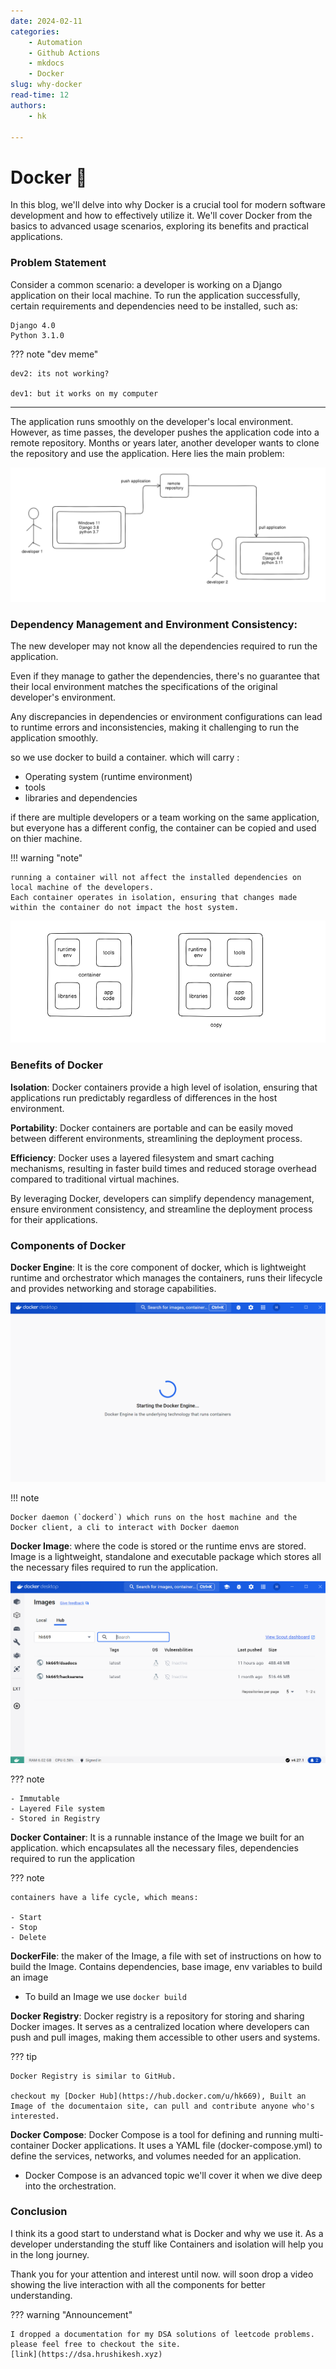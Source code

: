 ```yaml
---
date: 2024-02-11
categories:
    - Automation
    - Github Actions
    - mkdocs
    - Docker
slug: why-docker
read-time: 12
authors:
    - hk

---
```


# Docker 🐳

In this blog, we'll delve into why Docker is a crucial tool for modern software development and how to effectively utilize it. We'll cover Docker from the basics to advanced usage scenarios, exploring its benefits and practical applications.

### Problem Statement
Consider a common scenario: a developer is working on a Django application on their local machine. To run the application successfully, certain requirements and dependencies need to be installed, such as:

```
Django 4.0
Python 3.1.0
```

??? note "dev meme"

    dev2: its not working? 
    
    dev1: but it works on my computer

---

The application runs smoothly on the developer's local environment. However, as time passes, the developer pushes the application code into a remote repository. Months or years later, another developer wants to clone the repository and use the application. Here lies the main problem:

![Problem](../images/docker.png)

<!-- more -->

### Dependency Management and Environment Consistency:

The new developer may not know all the dependencies required to run the application.

Even if they manage to gather the dependencies, there's no guarantee that their local environment matches the specifications of the original developer's environment.

Any discrepancies in dependencies or environment configurations can lead to runtime errors and inconsistencies, making it challenging to run the application smoothly.

so we use docker to build a container.
which will carry :

- Operating system (runtime environment)
- tools
- libraries and dependencies

if there are multiple developers or a team working on the same application, but everyone has a different config, the container can be copied and used on thier machine.

!!! warning "note"

    running a container will not affect the installed dependencies on local machine of the developers.
    Each container operates in isolation, ensuring that changes made within the container do not impact the host system.

![Container](../images/container.png)

### Benefits of Docker

**Isolation**: Docker containers provide a high level of isolation, ensuring that applications run predictably regardless of differences in the host environment.

**Portability**: Docker containers are portable and can be easily moved between different environments, streamlining the deployment process.

**Efficiency**: Docker uses a layered filesystem and smart caching mechanisms, resulting in faster build times and reduced storage overhead compared to traditional virtual machines.

By leveraging Docker, developers can simplify dependency management, ensure environment consistency, and streamline the deployment process for their applications.

### Components of Docker

**Docker Engine**: It is the core component of docker, which is lightweight runtime and orchestrator which manages the containers, runs their lifecycle and provides networking and storage capabilities.

![Engine](../images/engine.png)

!!! note

    Docker daemon (`dockerd`) which runs on the host machine and the Docker client, a cli to interact with Docker daemon

**Docker Image**: where the code is stored or the runtime envs are stored. Image is a lightweight, standalone and executable package which stores all the necessary files required to run the application.

![Image](../images/image.png)

??? note

    - Immutable
    - Layered File system
    - Stored in Registry

**Docker Container**: It is a runnable instance of the Image we built for an application. which encapsulates all the necessary files, dependencies required to run the application

??? note

    containers have a life cycle, which means:

    - Start
    - Stop
    - Delete

**DockerFile**: the maker of the Image, a file with set of instructions on how to build the Image. Contains dependencies, base image, env variables to build an image

- To build an Image we use `docker build`

**Docker Registry**: Docker registry is a repository for storing and sharing Docker images. It serves as a centralized location where developers can push and pull images, making them accessible to other users and systems.

??? tip

    Docker Registry is similar to GitHub.

    checkout my [Docker Hub](https://hub.docker.com/u/hk669), Built an Image of the documentaion site, can pull and contribute anyone who's interested.

**Docker Compose**: Docker Compose is a tool for defining and running multi-container Docker applications. It uses a YAML file (docker-compose.yml) to define the services, networks, and volumes needed for an application.

- Docker Compose is an advanced topic we'll cover it when we dive deep into the orchestration.

### Conclusion

I think its a good start to understand what is Docker and why we use it. As a developer understanding the stuff like Containers and isolation will help you in the long journey. 

Thank you for your attention and interest until now. will soon drop a video showing the live interaction with all the components for better understanding.

??? warning "Announcement"

    I dropped a documentation for my DSA solutions of leetcode problems. please feel free to checkout the site.
    [link](https://dsa.hrushikesh.xyz)